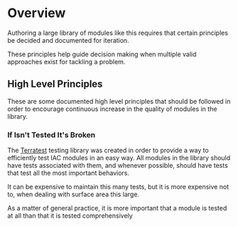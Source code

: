 # Overview

Authoring a large library of modules like this requires that certain principles be decided and documented for iteration.

These principles help guide decision making when multiple valid approaches exist for tackling a problem.

## High Level Principles

These are some documented high level principles that should be followed in order to encourage continuous increase in the quality of modules in the library.

### If Isn't Tested It's Broken

The [Terratest](https://github.com/gruntwork-io/terratest) testing library was created in order to provide a way to efficiently test IAC modules in an easy way.
All modules in the library should have tests associated with them, and whenever possible, should have tests that test all the most important behaviors.

It can be expensive to maintain this many tests, but it is more expensive not to, when dealing with surface area this large.

As a matter of general practice, it is more important that a module is tested at all than that it is tested comprehensively

<!--- TODO: Add more high level principles --->

